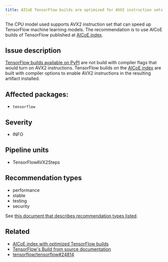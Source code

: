 ```yaml
---
title: AICoE TensorFlow builds are optimized for AVX2 instruction sets supported in the CPU identified
---
```


The CPU model used supports AVX2 instruction set that can speed up TensorFlow
machine learning models. The recommendation is to use AICoE builds of
TensorFlow published at [AICoE index][1].

## Issue description

[TensorFlow builds available on PyPI][4] are not build with compiler flags that
would turn on AVX2 instructions. TensorFlow builds on the [AICoE index][1] are
built with compiler options to enable AVX2 instructions in the resulting
artifact installed.

## Affected packages:

 * ``tensorflow``

## Severity

 * INFO

## Pipeline units

 * TensorFlowAVX2Steps

## Recommendation types

 * performance
 * stable
 * testing
 * security

See [this document that describes recommendation types
listed](http://thoth-station.ninja/recommendation-types).

## Related

 * [AICoE index with optimized TensorFlow builds][1]
 * [TensorFlow's Build from source documentation][2]
 * [tensorflow/tensorflow#24814][3]

[1]: http://tensorflow.pypi.thoth-station.ninja/
[2]: https://www.tensorflow.org/install/source
[3]: https://github.com/tensorflow/tensorflow/issues/24814
[4]: https://pypi.org/project/tensorflow/
